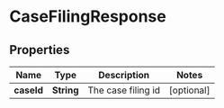 

# CaseFilingResponse

## Properties

Name | Type | Description | Notes
------------ | ------------- | ------------- | -------------
**caseId** | **String** | The case filing id |  [optional]



